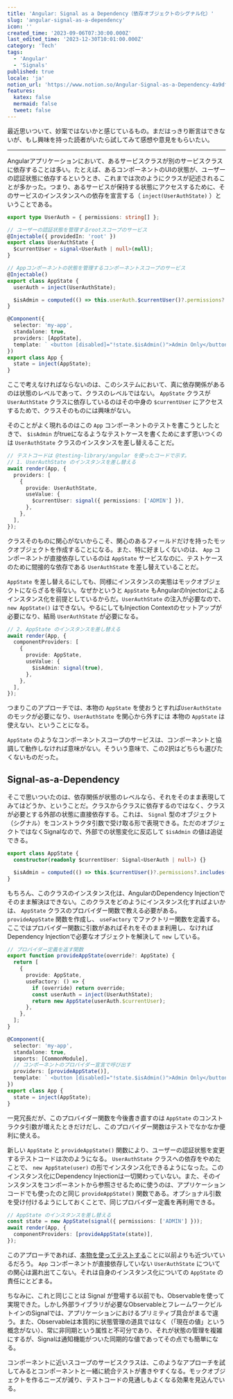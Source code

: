 ```yaml
---
title: 'Angular: Signal as a Dependency（依存オブジェクトのシグナル化）'
slug: 'angular-signal-as-a-dependency'
icon: ''
created_time: '2023-09-06T07:30:00.000Z'
last_edited_time: '2023-12-30T10:01:00.000Z'
category: 'Tech'
tags:
  - 'Angular'
  - 'Signals'
published: true
locale: 'ja'
notion_url: 'https://www.notion.so/Angular-Signal-as-a-Dependency-4a9df5fd86fa43de838cf962af587ebe'
features:
  katex: false
  mermaid: false
  tweet: false
---
```


最近思いついて、妙案ではないかと感じているもの。まだはっきり断言はできないが、もし興味を持った読者がいたら試してみて感想や意見をもらいたい。

---

Angularアプリケーションにおいて、あるサービスクラスが別のサービスクラスに依存することは多い。たとえば、あるコンポーネントのUIの状態が、ユーザーの認証状態に依存するというとき、これまでは次のようにクラスが記述されることが多かった。つまり、あるサービスが保持する状態にアクセスするために、そのサービスのインスタンスへの依存を宣言する（ `inject(UserAuthState)` ）ということである。

```ts
export type UserAuth = { permissions: string[] };

// ユーザーの認証状態を管理するrootスコープのサービス
@Injectable({ providedIn: 'root' })
export class UserAuthState {
  $currentUser = signal<UserAuth | null>(null);
}

// Appコンポーネントの状態を管理するコンポーネントスコープのサービス
@Injectable()
export class AppState {
  userAuth = inject(UserAuthState);

  $isAdmin = computed(() => this.userAuth.$currentUser()?.permissions?.includes('ADMIN'));
}

@Component({
  selector: 'my-app',
  standalone: true,
  providers: [AppState],
  template: ` <button [disabled]="!state.$isAdmin()">Admin Only</button> `,
})
export class App {
  state = inject(AppState);
}
```

ここで考えなければならないのは、このシステムにおいて、真に依存関係があるのは状態のレベルであって、クラスのレベルではない。 `AppState` クラスが `UserAuthState` クラスに依存しているのはその中身の `$currentUser` にアクセスするためで、クラスそのものには興味がない。

そのことがよく現れるのはこの `App` コンポーネントのテストを書こうとしたときで、 `$isAdmin` がtrueになるようなテストケースを書くためにまず思いつくのは `UserAuthState` クラスのインスタンスを差し替えることだ。

```ts
// テストコードは @testing-library/angular を使ったコードで示す。
// 1. UserAuthState のインスタンスを差し替える
await render(App, {
  providers: [
    {
      provide: UserAuthState,
      useValue: {
        $currentUser: signal({ permissions: ['ADMIN'] }),
      },
    },
  ],
});
```

クラスそのものに関心がないからこそ、関心のあるフィールドだけを持ったモックオブジェクトを作成することになる。また、特に好ましくないのは、 `App` コンポーネントが直接依存しているのは `AppState` サービスなのに、テストケースのために間接的な依存である `UserAuthState` を差し替えていることだ。

`AppState` を差し替えるにしても、同様にインスタンスの実態はモックオブジェクトにならざるを得ない。なぜかというと `AppState` もAngularのInjectorによるインスタンス化を前提としているからだ。`UserAuthState` の注入が必要なので、 `new AppState()` はできない。やるにしてもInjection Contextのセットアップが必要になり、結局 `UserAuthState` が必要になる。

```ts
// 2. AppState のインスタンスを差し替える
await render(App, {
  componentProviders: [
    {
      provide: AppState,
      useValue: {
        $isAdmin: signal(true),
      },
    },
  ],
});
```

つまりこのアプローチでは、本物の `AppState` を使おうとすれば`UserAuthState` のモックが必要になり、`UserAuthState` を関心から外すには 本物の `AppState` は使えない、ということになる。

`AppState` のようなコンポーネントスコープのサービスは、コンポーネントと協調して動作しなければ意味がない。そういう意味で、この2択はどちらも選びたくないものだった。

## Signal-as-a-Dependency

そこで思いついたのは、依存関係が状態のレベルなら、それをそのまま表現してみてはどうか、ということだ。クラスからクラスに依存するのではなく、クラスが必要とする外部の状態に直接依存する。これは、 `Signal` 型のオブジェクト（シグナル）をコンストラクタ引数で受け取る形で表現できる。ただのオブジェクトではなくSignalなので、外部での状態変化に反応して `$isAdmin` の値は追従できる。

```ts
export class AppState {
  constructor(readonly $currentUser: Signal<UserAuth | null>) {}

  $isAdmin = computed(() => this.$currentUser()?.permissions?.includes('ADMIN'));
}
```

もちろん、このクラスのインスタンス化は、AngularのDependency Injectionでそのまま解決はできない。このクラスをどのようにインスタンス化すればよいかは、 `AppState` クラスのプロバイダー関数で教える必要がある。 `provideAppState` 関数を作成し、 `useFactory` でファクトリー関数を定義する。ここではプロバイダー関数に引数があればそれをそのまま利用し、なければDependency Injectionで必要なオブジェクトを解決して `new` している。

```ts
// プロバイダー定義を返す関数
export function provideAppState(override?: AppState) {
  return [
    {
      provide: AppState,
      useFactory: () => {
        if (override) return override;
        const userAuth = inject(UserAuthState);
        return new AppState(userAuth.$currentUser);
      },
    },
  ];
}

@Component({
  selector: 'my-app',
  standalone: true,
  imports: [CommonModule],
  // コンポーネントのプロバイダー宣言で呼び出す
  providers: [provideAppState()],
  template: ` <button [disabled]="!state.$isAdmin()">Admin Only</button> `,
})
export class App {
  state = inject(AppState);
}
```

一見冗長だが、このプロバイダー関数を今後書き直すのは `AppState` のコンストラクタ引数が増えたときだけだし、このプロバイダー関数はテストでなかなか便利に使える。

新しい `AppState` と `provideAppState()` 関数により、ユーザーの認証状態を変更するテストコードは次のようになる。 `UserAuthState` クラスへの依存をやめたことで、 `new AppState(user)` の形でインスタンス化できるようになった。このインスタンス化にDependency Injectionは一切関わっていない。また、そのインスタンスをコンポーネントから参照させるために使うのは、アプリケーションコードでも使ったのと同じ `provideAppState()` 関数である。オプショナル引数を受け付けるようにしておくことで、同じプロバイダー定義を再利用できる。

```ts
// AppState のインスタンスを差し替える
const state = new AppState(signal({ permissions: ['ADMIN'] }));
await render(App, {
  componentProviders: [provideAppState(state)],
});
```

このアプローチであれば、[本物を使ってテストする](https://twitter.com/t_wada/status/1216953597637713921)ことに以前よりも近づいているだろう。 `App` コンポーネントが直接依存していない `UserAuthState` についての関心は漏れ出てこない。それは自身のインスタンス化についての `AppState` の責任にとどまる。

ちなみに、これと同じことは Signal が登場する以前でも、Observableを使って実現できた。しかし外部ライブラリが必要なObservableとフレームワークビルトインのSignalでは、アプリケーションにおけるプリミティブ具合がまるで違う。また、Observableは本質的に状態管理の道具ではなく（「現在の値」という概念がない）、常に非同期という属性と不可分であり、それが状態の管理を複雑にするが、Signalは通知機能がついた同期的な値であってその点でも簡単になる。

コンポーネントに近いスコープのサービスクラスは、このようなアプローチを試してみるとコンポーネントと一緒に統合テストが書きやすくなる。モックオブジェクトを作るニーズが減り、テストコードの見通しもよくなる効果を見込んでいる。
